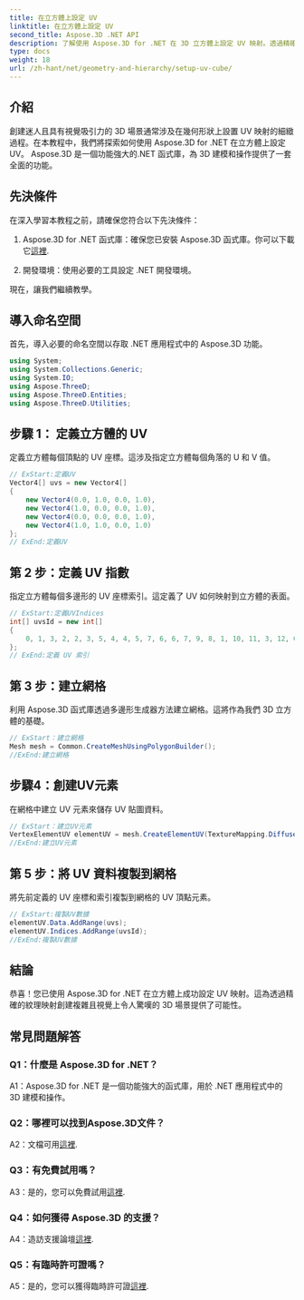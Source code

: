 ```yaml
---
title: 在立方體上設定 UV
linktitle: 在立方體上設定 UV
second_title: Aspose.3D .NET API
description: 了解使用 Aspose.3D for .NET 在 3D 立方體上設定 UV 映射。透過精確的紋理映射創造視覺上令人驚嘆的場景。
type: docs
weight: 18
url: /zh-hant/net/geometry-and-hierarchy/setup-uv-cube/
---
```

## 介紹

創建迷人且具有視覺吸引力的 3D 場景通常涉及在幾何形狀上設置 UV 映射的細緻過程。在本教程中，我們將探索如何使用 Aspose.3D for .NET 在立方體上設定 UV。 Aspose.3D 是一個功能強大的.NET 函式庫，為 3D 建模和操作提供了一套全面的功能。

## 先決條件

在深入學習本教程之前，請確保您符合以下先決條件：

1. Aspose.3D for .NET 函式庫：確保您已安裝 Aspose.3D 函式庫。你可以下載它[這裡](https://releases.aspose.com/3d/net/).

2. 開發環境：使用必要的工具設定 .NET 開發環境。

現在，讓我們繼續教學。

## 導入命名空間

首先，導入必要的命名空間以存取 .NET 應用程式中的 Aspose.3D 功能。

```csharp
using System;
using System.Collections.Generic;
using System.IO;
using Aspose.ThreeD;
using Aspose.ThreeD.Entities;
using Aspose.ThreeD.Utilities;
```

## 步驟 1： 定義立方體的 UV

定義立方體每個頂點的 UV 座標。這涉及指定立方體每個角落的 U 和 V 值。

```csharp
// ExStart:定義UV
Vector4[] uvs = new Vector4[]
{
    new Vector4(0.0, 1.0, 0.0, 1.0),
    new Vector4(1.0, 0.0, 0.0, 1.0),
    new Vector4(0.0, 0.0, 0.0, 1.0),
    new Vector4(1.0, 1.0, 0.0, 1.0)
};
// ExEnd:定義UV
```

## 第 2 步：定義 UV 指數

指定立方體每個多邊形的 UV 座標索引。這定義了 UV 如何映射到立方體的表面。

```csharp
// ExStart:定義UVIndices
int[] uvsId = new int[]
{
    0, 1, 3, 2, 2, 3, 5, 4, 4, 5, 7, 6, 6, 7, 9, 8, 1, 10, 11, 3, 12, 0, 2, 13
};
// ExEnd:定義 UV 索引
```

## 第 3 步：建立網格

利用 Aspose.3D 函式庫透過多邊形生成器方法建立網格。這將作為我們 3D 立方體的基礎。

```csharp
// ExStart：建立網格
Mesh mesh = Common.CreateMeshUsingPolygonBuilder();
//ExEnd:建立網格
```

## 步驟4：創建UV元素

在網格中建立 UV 元素來儲存 UV 貼圖資料。

```csharp
// ExStart：建立UV元素
VertexElementUV elementUV = mesh.CreateElementUV(TextureMapping.Diffuse, MappingMode.PolygonVertex, ReferenceMode.IndexToDirect);
//ExEnd:建立UV元素
```

## 第 5 步：將 UV 資料複製到網格

將先前定義的 UV 座標和索引複製到網格的 UV 頂點元素。

```csharp
// ExStart:複製UV數據
elementUV.Data.AddRange(uvs);
elementUV.Indices.AddRange(uvsId);
//ExEnd:複製UV數據
```

## 結論

恭喜！您已使用 Aspose.3D for .NET 在立方體上成功設定 UV 映射。這為透過精確的紋理映射創建複雜且視覺上令人驚嘆的 3D 場景提供了可能性。

## 常見問題解答

### Q1：什麼是 Aspose.3D for .NET？

A1：Aspose.3D for .NET 是一個功能強大的函式庫，用於 .NET 應用程式中的 3D 建模和操作。

### Q2：哪裡可以找到Aspose.3D文件？

 A2：文檔可用[這裡](https://reference.aspose.com/3d/net/).

### Q3：有免費試用嗎？

 A3：是的，您可以免費試用[這裡](https://releases.aspose.com/).

### Q4：如何獲得 Aspose.3D 的支援？

A4：造訪支援論壇[這裡](https://forum.aspose.com/c/3d/18).

### Q5：有臨時許可證嗎？

 A5：是的，您可以獲得臨時許可證[這裡](https://purchase.aspose.com/temporary-license/).